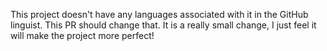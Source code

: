 This project doesn't have any languages associated with it in the GitHub linguist. This PR should change that. It is a really small change, I just feel it will make the project more perfect!
